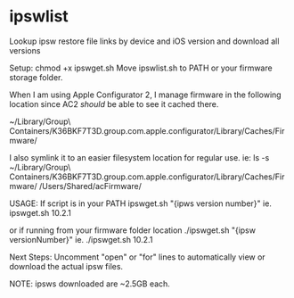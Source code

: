 # ipswlist
Lookup ipsw restore file links by device and iOS version and download all versions

Setup:
  chmod +x ipswget.sh
  Move ipswlist.sh to PATH or your firmware storage folder.
  
  When I am using Apple Configurator 2, I manage firmware in the following location since AC2 *should* be able to see it cached there.
  
  ~/Library/Group\ Containers/K36BKF7T3D.group.com.apple.configurator/Library/Caches/Firmware/
  
  I also symlink it to an easier filesystem location for regular use. 
    ie:   ls -s ~/Library/Group\ Containers/K36BKF7T3D.group.com.apple.configurator/Library/Caches/Firmware/ /Users/Shared/acFirmware/
    
USAGE:
  If script is in your PATH
    ipswget.sh "{ipws version number}"
    ie.   ipswget.sh 10.2.1
  
  or if running from your firmware folder location
    ./ipswget.sh "{ipsw versionNumber}"
    ie.   ./ipswget.sh 10.2.1
    
Next Steps:
  Uncomment "open" or "for" lines to automatically view or download the actual ipsw files.
  
NOTE: ipsws downloaded are ~2.5GB each.
    
